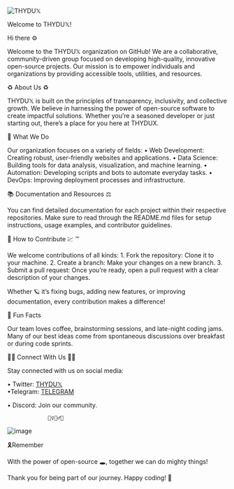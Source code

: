 ![THYDU𝕏](https://github.com/user-attachments/assets/9983d6b3-b9fd-4982-b5f1-7c4832376575)

Welcome to THYDU𝕏!

Hi there ⚙️

Welcome to the THYDU𝕏 organization on GitHub! We are a collaborative, community-driven group focused on developing high-quality, innovative open-source projects. Our mission is to empower individuals and organizations by providing accessible tools, utilities, and resources.

♻️ About Us ♻️

THYDU𝕏 is built on the principles of transparency, inclusivity, and collective growth. We believe in harnessing the power of open-source software to create impactful solutions. Whether you’re a seasoned developer or just starting out, there’s a place for you here at THYDUX.

🪩 What We Do

Our organization focuses on a variety of fields:
	•	Web Development: Creating robust, user-friendly websites and applications.
	•	Data Science: Building tools for data analysis, visualization, and machine learning.
	•	Automation: Developing scripts and bots to automate everyday tasks.
	•	DevOps: Improving deployment processes and infrastructure.

📚 Documentation and Resources ⚖️

You can find detailed documentation for each project within their respective repositories. Make sure to read through the README.md files for setup instructions, usage examples, and contributor guidelines.

🤝 How to Contribute 💹 ™️

We welcome contributions of all kinds:
	1.	Fork the repository: Clone it to your machine.
	2.	Create a branch: Make your changes on a new branch.
	3.	Submit a pull request: Once you’re ready, open a pull request with a clear description of your changes.

Whether 🪐 it’s fixing bugs, adding new features, or improving documentation, every contribution makes a difference!

🎉 Fun Facts

Our team loves coffee, brainstorming sessions, and late-night coding jams. Many of our best ideas come from spontaneous discussions over breakfast or during code sprints.

⛓️‍💥 Connect With Us ⛓️‍💥

Stay connected with us on social media:
	
 •	Twitter: [THYDU𝕏](https://x.com/thyduxcoin?s=21)                    
  •Telegram:  [TELEGRAM](https://t.me/thydux1)
  
  •        Discord: Join our community.        

                 🧙‍♀️🧙‍♂️🧙
 ![image](https://github.com/user-attachments/assets/82bd5d18-4280-46ab-a86c-53f12382dcae)

🎗️Remember

With the power of open-source 🕳️, together we can do mighty things!

Thank you for being part of our journey. Happy coding! 🗽
